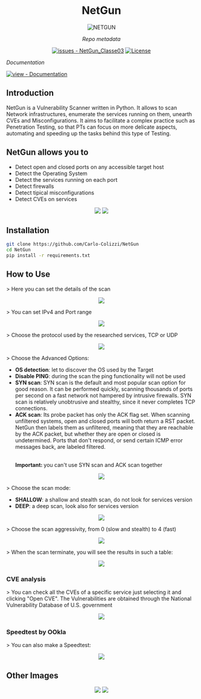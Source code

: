 <center>
  <h1><strong>NetGun</strong></h1>
</center>

<p align="center">
    <img src="https://github.com/Carlo-Colizzi/NetGun/blob/main/source_code/persistence/storage/assets/netgun_logo.png"alt="NETGUN">
</p>

<center>
<i>Repo metadata</i>
  
  <a href="https://github.com/Carlo-Colizzi/NetGun/issues"><img src="https://img.shields.io/github/issues/MyCr4ck/NetGun_Classe03" alt="issues - NetGun_Classe03"></a>
  <a href="https://github.com/Carlo-Colizzi/NetGun/blob/main/LICENSE"><img src="https://img.shields.io/badge/License-GNU_GPLv3-purple" alt="License"></a>

</center>

<i>Documentation</i>
<div align="left">
  <a href="https://github.com/MyCr4ck/NetGun_Classe03/tree/main/Documentation" title="Go to project documentation"><img src="https://img.shields.io/badge/view-Documentation-blue?style=for-the-badge" alt="view - Documentation"></a>
</div>

## Introduction
NetGun is a Vulnerability Scanner written in Python. It allows to scan Network infrastructures, enumerate the services running on them, unearth CVEs and Misconfigurations.
It aims to facilitate a complex practice such as Penetration Testing, so that PTs can focus on more delicate aspects, automating and speeding up the tasks behind this type of Testing.

## NetGun allows you to
<ul>
  <li> Detect open and closed ports on any accessible target host </li>
  <li> Detect the Operating System</li>
  <li> Detect the services running  on each port</li>
  <li> Detect firewalls</li>
  <li> Detect tipical misconfigurations</li>
  <li> Detect CVEs on services</li>
</ul>

<div align="center">
  <img src="https://github.com/Carlo-Colizzi/NetGun/blob/main/source_code/persistence/storage/assets/scan_view.png">
    <img src="https://github.com/Carlo-Colizzi/NetGun/blob/main/source_code/persistence/storage/assets/scan_and_cve_view.png">
</div>


## Installation
```bash
git clone https://github.com/Carlo-Colizzi/NetGun
cd NetGun
pip install -r requirements.txt
```

## How to Use
<p>> Here you can set the details of the scan</p>
<div align="center">
  <img src="https://github.com/Carlo-Colizzi/NetGun/blob/main/source_code/persistence/storage/assets/scan_details.png">
</div>

<p>> You can set IPv4 and Port range</p>
<div align="center">
  <img src="https://github.com/Carlo-Colizzi/NetGun/blob/main/source_code/persistence/storage/assets/set_ip_and_ports.png">
</div>

<p>> Choose the protocol used by the researched services, TCP or UDP</p>
<div align="center">
  <img src="https://github.com/Carlo-Colizzi/NetGun/blob/main/source_code/persistence/storage/assets/protocol.png">
</div>
  <p>> Choose the Advanced Options:</p>
  <ul>
    <li><strong>OS detection</strong>: let to discover the OS used by the Target</li>
    <li><strong>Disable PING</strong>: during the scan the ping functionality will not be used</li>
    <li><strong>SYN scan</strong>: SYN scan is the default and most popular scan option for good reason. It can be performed quickly, scanning thousands of ports per second on a fast network not hampered by intrusive firewalls. SYN scan is relatively unobtrusive and stealthy, since it never completes TCP connections.</li>
    <li><strong>ACK scan</strong>:  Its probe packet has only the ACK flag set. When scanning unfiltered systems, open and closed ports will both return a RST packet. NetGun then labels them as unfiltered, meaning that they are reachable by the ACK packet, but whether they are open or closed is undetermined. Ports that don't respond, or send certain ICMP error messages back, are labeled filtered.</li>
    <br>
    <p><strong>Important: </strong>   you can't use SYN scan and ACK scan together</p>
  </ul>

<div align="center">
  <img src="https://github.com/Carlo-Colizzi/NetGun/blob/main/source_code/persistence/storage/assets/advanced_options.png">
</div>
  <p>> Choose the scan mode:</p>
  <ul>
    <li><strong>SHALLOW</strong>: a shallow and stealth scan, do not look for services version</li>
    <li><strong>DEEP</strong>: a deep scan, look also for services version</li>
  </ul>
<div align="center">
  <img src="https://github.com/Carlo-Colizzi/NetGun/blob/main/source_code/persistence/storage/assets/set_deep_or_shallow.png">
</div>
<p>> Choose the scan aggressivity, from 0 (slow and stealth) to 4 (fast)</p>
<div align="center">
  <img src="https://github.com/Carlo-Colizzi/NetGun/blob/main/source_code/persistence/storage/assets/scan_aggressivity.png">
</div>
<p>> When the scan terminate, you will see the results in such a table:</p>
<div align="center">
  <img src="https://github.com/Carlo-Colizzi/NetGun/blob/main/source_code/persistence/storage/assets/scan_result.png">
</div>

### CVE analysis
<p>> You can check all the CVEs of a specific service just selecting it and clicking "Open CVE". The Vulnerabilities are obtained through the National Vulnerability Database of U.S. government</p>
<div align="center">
  <img src="https://github.com/Carlo-Colizzi/NetGun/blob/main/source_code/persistence/storage/assets/search_cve.png">
</div>

### Speedtest by OOkla
<p>> You can also make a Speedtest:</p>
<div align="center">
  <img src="https://github.com/Carlo-Colizzi/NetGun/blob/main/source_code/persistence/storage/assets/speedtest.png">
</div>

## Other Images
<div align="center">
  <img src="https://github.com/Carlo-Colizzi/NetGun/blob/main/source_code/persistence/storage/assets/scan_loading.png">
  <img src="https://github.com/Carlo-Colizzi/NetGun/blob/main/source_code/persistence/storage/assets/welcome.png">
</div>
